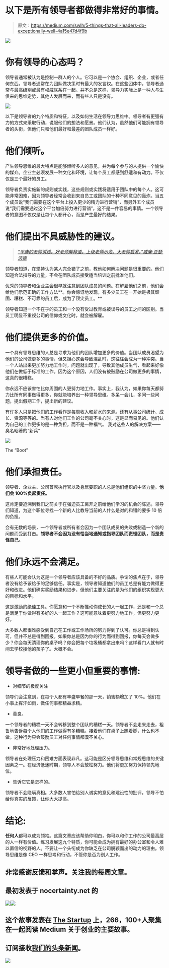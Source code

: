 # 以下是所有领导者都做得非常好的事情。

> 原文：<https://medium.com/swlh/5-things-that-all-leaders-do-exceptionally-well-4a15e47d4f9b>

![](img/c3a109de1b35989d2b85c75ae3dee779.png)

# 你有领导的心态吗？

领导者通常被认为是控制一群人的个人。它可以是一个协会、组织、企业，或者任何东西。领导者通常在为团队做决策时有最大的发言权。在这些团体中，领导者通常与最高级别或最有权威联系在一起。并不总是这样，领导力实际上是一种人与生俱来的思维定势，其他人发展而来，而有些人只是没有。

![](img/9d7fc48bd038079ae5fcaa39b2409153.png)

以下是领导者的九个特质和特征，以及如何生活在领导力思维中。领导者有更强有力的方式来采取行动，说服他们的想法和愿景。他们认为，虽然他们可能拥有领导者的头衔，但他们只和他们最好和最差的团队成员一样好。

# 他们倾听。

产生领导思维的最大特点是能够倾听多人的意见，并为每个参与的人提供一个愉快的媒介。企业主必须发展一种文化和环境，让每个员工都感到舒适和有动力。不仅仅是三个最好的员工。

领导者负责实施新的规则或实践，这些规则或实践将适用于团队中的每个人。这可能非常困难，因为领导者经常会收到来自员工或团队的十种不同意见的轰炸。当五个成员说“我们需要在这个平台上投入更少的精力进行营销”，而另外五个成员说“我们需要通过这个平台加倍努力进行营销”，这不是一件容易的事情。一个领导者的意图不仅仅是让每个人都开心，而是产生最好的结果。

# 他们提出不具威胁性的建议。

> [*”平庸的老师讲述。好老师解释道。上级老师示范。大老师启发。”威廉·亚瑟·沃德*](https://addicted2success.com/quotes/18-leadership-quotes-to-help-you-grow-inspire-others/)

领导者知道，在坚持认为某人完全错了之前，教他如何解决问题是很重要的。他们知道合法指导的力量，不会在团队成员接受适当培训之前批准他们。

优秀的领导者和企业主会很早就注意到团队成员的问题。在解雇他们之前，他们会给他们示范正确的工作方法**。你会惊讶地发现，有多少员工在一开始是极其顽固、糟糕、不可靠的员工后，成为了顶尖员工。**

领导者知道一个不在乎的员工和一个没有受过教育或被误导的员工之间的区别。当员工明显不重视公司的信仰或文化时，就会被解雇。

# 他们提供更多的价值。

一个具有领导思维的人总是寻求为他们的团队增加更多的价值。当团队成员渴望为他们的公司做更多的事情，但又担心这会导致混乱时，这往往会成为一种冲突。当一个人站出来更加努力地工作时，问题就出现了，导致其他成员生气，看起来好像他们在做低于标准的工作。因为这个原因，人们没有被鼓励在公司做更多的事情，这真的很糟糕。

你永远不应该害怕比你周围的人更努力地工作。事实上，我认为，如果你每天都努力比所有同事做得更多，你就能培养出一种领导思维。多呆一会儿，多问一些问题，提出假期工作，提出新的建议。

有许多人只是把他们的工作看作是每周收入和薪水的来源。还有从事公司统计、成长、资源等等的。当有人对他们工作的公司毫不关心时，这是显而易见的。他们认为自己的工作更多的是一种负担，而不是一种福气。
我对这些人的解决方案——臭名昭著的“新兵”

![](img/0523bb8e39263a009002741e930ac0af.png)

The “Boot”

# 他们承担责任。

领导者、企业主、公司首席执行官以及身居要职的人总是他们组织的中坚力量。**他们会 100%负起责任。**

这肯定要追溯到我们之前关于在强迫员工离开之前给他们学习的机会的陈述。领导们知道，为这个职位寻找一个新的人比教导当前的人什么是对的和错的要多 10 倍的负担。

会有无数的场景，一个领导者或所有者会因为一个团队成员的失败或制造一个新的问题而受到打击。**领导者不会因为没有恰当地通知或指导团队而责怪团队，而是责怪自己。**

# 他们永远不会满足。

有些人可能会认为这是一个领导者应该具备的不好的品质。争论的焦点在于，领导者没有给予该给予的足够信任。事实是，领导者知道他们的员工总是有能力做得更好和改进。他们确实奖励结果和进步，但他们主要关注的是为他们的组织实现更大的目标和水平。

这是激励的绝佳工具。你愿意和一个不断推动你成长的人一起工作，还是和一个总是满足于你做得有多好的人一起工作？这可能意味着更努力地工作，但更努力更好。

大多数人都很难感受到自己在工作或工作场所的努力得到了认可。你总是得到认可，但并不总是得到回报。如果你总是因为你的行为而得到回报，你每天会做多少？你会每天清理你的桌子吗？你会把每个垃圾桶都拿出来吗？这样看门人就有时间去学校接他的孩子了。大概不会。

# 领导者做的一些更小但重要的事情:

*   对细节的极度关注

领导们会注意到，在每个人都有丰盛早餐的那一天，销售额增加了 10%。他们在小事上挥汗如雨，做任何事都精益求精。

*   善良。

一个领导者的糟糕一天不会转移到整个团队的糟糕一天。领导者不会走来走去，粗鲁地告诉每个人他们的工作做得有多糟糕。接着他们在桌子上踢着脚，什么也不做。这种行为只会鼓励员工对任何事情都漠不关心。

*   非常好地处理压力。

领导者在处理压力和困难方面表现非凡。这可能是区分领导思维和常规思维的关键因素之一。在经济低迷时期，领导人不会放松努力。他们将更加努力保持领先地位。

*   告诉它它是怎样的。

领导者不会隐瞒真相。大多数人害怕给别人诚实的意见和建设性的批评。领导不怕给你真实的反馈，让你大大提高。

# 结论:

**任何人**都可以成为领袖。这篇文章应该帮助你明白，你可以和你工作的公司最高层的人一样有价值。练习发展这九个特质，你可能会成为拥有最好的办公室和令人难以置信的视野的人。不要让一个头衔成为你缺乏在公司脱颖而出的动力的理由。领导思维是像 CEO 一样思考和行动，不管你是否为别人工作。

## 非常感谢反馈和掌声。关注我的每周文章。

## 最初发表于 nocertainty.net 的

![](img/93a85e8e2b1817c483a53a06fdb08611.png)![](img/731acf26f5d44fdc58d99a6388fe935d.png)

## 这个故事发表在 [The Startup](https://medium.com/swlh) 上，266，100+人聚集在一起阅读 Medium 关于创业的主要故事。

## 订阅接收[我们的头条新闻](http://growthsupply.com/the-startup-newsletter/)。

![](img/731acf26f5d44fdc58d99a6388fe935d.png)